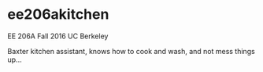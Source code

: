 # ee206akitchen

EE 206A Fall 2016
UC Berkeley

Baxter kitchen assistant, knows how to cook and wash, and not mess things up...
